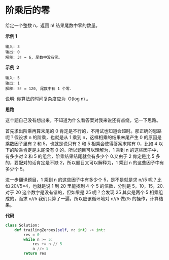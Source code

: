 # 阶乘后的零

给定一个整数 n，返回 n! 结果尾数中零的数量。

**示例 1**

```
输入: 3
输出: 0
解释: 3! = 6, 尾数中没有零。
```

**示例  2**

```
输入: 5
输出: 1
解释: 5! = 120, 尾数中有 1 个零.
```

说明: 你算法的时间复杂度应为  O(log n) 。

**思路**

这个题自己没有想出来，不知道为什么看答案对我来说还有点绕，记一下思路。

首先求出阶乘再算末尾的 0 肯定是不行的，不用试也知道会超时。那正确的思路呢？假设求 n 的阶乘，也就是从 1 乘到 n，这样相乘的结果末尾产生 0 的原因是乘数因子里有 2 和 5，也就是说只有 2 和 5 相乘会使得答案末尾有 0，比如 4 以下的阶乘肯定是末尾没有 0 的。所以题目可以理解为，1 乘到 n 的这些因子中，有多少对 2 和 5 的组合，阶乘结果结尾就会有多少个 0.又由于 2 肯定是比 5 多的，要配对的话肯定是不缺 2，所以题目又可以解释为，1 乘到 n 的这些因子中有多少个 5。

进一步翻译题目，1 乘到 n 的这些因子中有多少个 5，是不是就是求 n//5 呢？比如 20//5=4，也就是说 1 到 20 里能找到 4 个 5 的倍数，分别是 5，10，15，20.对于 20 这个数字是没有错的，但如果是 25 呢？会发现 25 其实是两个 5 相乘组成的，而求 n//5 我们只算了一遍，所以应该循环地对 n//5 做//5 的操作，计算结果。

**代码**

```python
class Solution:
    def trailingZeroes(self, n: int) -> int:
        res = 0
        while n >= 5:
            res += n // 5
            n //= 5
        return res
```
